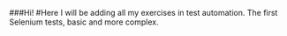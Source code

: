 ###Hi!
#Here I will be adding all my exercises in test automation. The first Selenium tests, basic and more complex.
